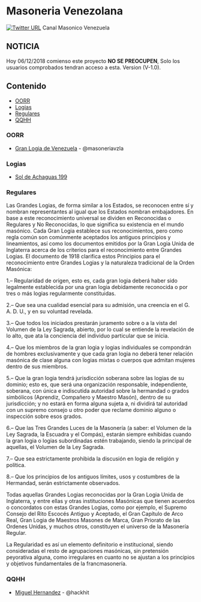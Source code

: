 Masoneria Venezolana
=====================
[![Twitter URL](https://img.shields.io/twitter/url/http/shields.io.svg?style=social)](https://www.twitter.com/hackhit)
Canal Masonico Venezuela

## NOTICIA
Hoy 06/12/2018 comienso este proyecto **NO SE PREOCUPEN**, Solo los usuarios comprobados tendran acceso a esta. Version (V-1.0).

## Contenido

* [OORR](#OORR)
* [Logias](#logias)
* [Regulares](#regulares)
* [QQHH](#QQHH)

### OORR

* [Gran Logia de Venezuela](http://www.granlogia.org.ve/) - @masoneriavzla

### Logias

* [Sol de Achaguas 199](http://www.soldeachaguas.com.ve)

### Regulares

Las Grandes Logias, de forma similar a los Estados, se reconocen entre sí y nombran representantes al igual que los Estados nombran embajadores. En base a este reconocimiento universal se dividen en Reconocidas o Regulares y No Reconocidas, lo que significa su existencia en el mundo masónico. Cada Gran Logia establece sus reconocimientos, pero como regla común son comúnmente aceptados los antiguos principios y lineamientos, así como los documentos emitidos por la Gran Logia Unida de Inglaterra acerca de los criterios para el reconocimiento entre Grandes Logias. El documento de 1918 clarifica estos Principios para el reconocimiento entre Grandes Logias y la naturaleza tradicional de la Orden Masónica:

1.– Regularidad de origen, esto es, cada gran logia deberá haber sido legalmente establecida por una gran logia debidamente reconocida o por tres o más logias regularmente constituidas.

2.– Que sea una cualidad esencial para su admisión, una creencia en el G. A. D. U., y en su voluntad revelada.

3.– Que todos los iniciados prestarán juramento sobre o a la vista del Volumen de la Ley Sagrada, abierto, por lo cual se entiende la revelación de lo alto, que ata la conciencia del individuo particular que se inicia.

4.– Que los miembros de la gran logia y logias individuales se compondrán de hombres exclusivamente y que cada gran logia no deberá tener relación masónica de clase alguna con logias mixtas o cuerpos que admitan mujeres dentro de sus miembros.

5.– Que la gran logia tendrá jurisdicción soberana sobre las logias de su dominio; esto es, que será una organización responsable, independiente, soberana, con única e indiscutida autoridad sobre la hermandad o grados simbólicos (Aprendiz, Compañero y Maestro Masón), dentro de su jurisdicción; y no estará en forma alguna sujeta a, ni dividirá tal autoridad con un supremo consejo u otro poder que reclame dominio alguno o inspección sobre esos grados.

6.– Que las Tres Grandes Luces de la Masonería (a saber: el Volumen de la Ley Sagrada, la Escuadra y el Compás), estarán siempre exhibidas cuando la gran logia o logias subordinadas estén trabajando, siendo la principal de aquellas, el Volumen de la Ley Sagrada.

7.– Que sea estrictamente prohibida la discusión en logia de religión y política.

8.– Que los principios de los antiguos límites, usos y costumbres de la Hermandad, serán estrictamente observados.

Todas aquellas Grandes Logias reconocidas por la Gran Logia Unida de Inglaterra, y entre ellas y otras instituciones Masónicas que tienen acuerdos o concordatos con estas Grandes Logias, como por ejemplo, el Supremo Consejo del Rito Escocés Antiguo y Aceptado, el Gran Capítulo de Arco Real, Gran Logia de Maestros Masones de Marca, Gran Priorato de las Ordenes Unidas, y muchos otros, constituyen el universo de la Masonería Regular.

La Regularidad es así un elemento definitorio e institucional, siendo consideradas el resto de agrupaciones masónicas, sin pretensión peyorativa alguna, como irregulares en cuanto no se ajustan a los principios y objetivos fundamentales de la francmasonería.

### QQHH
* [Miguel Hernandez](https://www.hackhit.wordpress.com) - @hackhit
